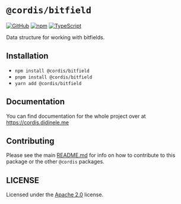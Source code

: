 # `@cordis/bitfield`  

[![GitHub](https://img.shields.io/badge/License-Apache%202.0-yellow.svg)](https://github.com/cordis-lib/cordis/blob/main/LICENSE)
[![npm](https://img.shields.io/npm/v/@cordis/bitfield?color=crimson&logo=npm)](https://www.npmjs.com/package/@cordis/bitfield)
[![TypeScript](https://github.com/cordis-lib/cordis/actions/workflows/quality.yml/badge.svg)](https://github.com/cordis-lib/cordis/actions/workflows/quality.yml)

Data structure for working with bitfields.

## Installation
- `npm install @cordis/bitfield` 
- `pnpm install @cordis/bitfield` 
- `yarn add @cordis/bitfield`

## Documentation
You can find documentation for the whole project over at https://cordis.didinele.me

## Contributing
Please see the main [README.md](https://github.com/cordis-lib/cordis) for info on how to contribute to this package or the other `@cordis` packages.

## LICENSE
Licensed under the [Apache 2.0](https://github.com/cordis-lib/cordis/blob/main/LICENSE) license.